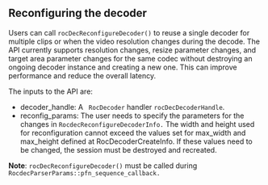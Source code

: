 ## Reconfiguring the decoder

Users can call `rocDecReconfigureDecoder()` to reuse a single decoder for multiple clips or when the video resolution changes during the decode. The API currently supports resolution changes, resize parameter changes, and target area parameter changes for the same codec without destroying an ongoing decoder instance and creating a new one. This can improve performance and reduce the overall latency. 

The inputs to the API are:

- decoder_handle: A ` RocDecoder` handler `rocDecDecoderHandle`.
- reconfig_params: The user needs to specify the parameters for the changes in `RocdecReconfigureDecoderInfo.` The width and height used for reconfiguration cannot exceed the values set for max_width and max_height defined at RocDecoderCreateInfo. If these values need to be changed, the session must be destroyed and recreated.

**Note**: `rocDecReconfigureDecoder()` must be called during `RocdecParserParams::pfn_sequence_callback.`

